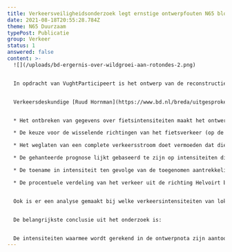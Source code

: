 ```yaml
---
title: Verkeersveiligheidsonderzoek legt ernstige ontwerpfouten N65 bloot
date: 2021-08-18T20:55:28.784Z
theme: N65 Duurzaam
typePost: Publicatie
group: Verkeer
status: 1
answered: false
content: >-
  ![](/uploads/bd-ergernis-over-wildgroei-aan-rotondes-2.png)


  In opdracht van VughtParticipeert is het ontwerp van de reconstructie van de N65 onderzocht op verkeersveiligheid en doorstroming op de hoofdrijbaan. Het blijkt dat de geplande ovondes bij Vijverbosweg/Boslaan en Helvoirtseweg/J.F. Kennedylaan ronduit onveilig zijn. Daarnaast is het twijfelachtig of het doorgaande verkeer na reconstructie zonder files zal kunnen doorrijden.


  Verkeersdeskundige [Ruud Hornman](https://www.bd.nl/breda/uitgesproken-verkeers-expert-ruud-hornman-stopt-er-mee-verkeer-is-sowieso-altijd-ellende~a41d83ee/) heeft het ontwerp van de reconstructie N65 en de onderliggende gegevens over verkeersaantallen onderzocht en kwam tot een aantal ontluisterende conclusies:


  * Het ontbreken van gegevens over fietsintensiteiten maakt het ontwerp onverantwoord. Een gedegen inventarisatie is noodzakelijk om dit essentiële inzicht te krijgen

  * De keuze voor de wisselende richtingen van het fietsverkeer (op de ovondes) doet een forse afbreuk aan de veiligheid van het ontwerp

  * Het weglaten van een complete verkeersstroom doet vermoeden dat die als onwelgevallig werd geacht bij het opstellen van de ontwerpnota

  * De gehanteerde prognose lijkt gebaseerd te zijn op intensiteiten die gemiddeld zijn over alle dagen van de week. Het zijn echter juist de werkdagen die als maatgevend beschouwd moeten worden. Alleen op basis hiervan is er al sprake van een onderschatting van 15%

  * De toename in intensiteit ten gevolge van de toegenomen aantrekkelijkheid van N65 lijkt in vergelijking met bijvoorbeeld de N284 erg laag ingeschat. Vooral de stapeling van het onderschatten van waarden kan leiden tot niet te repareren situaties na uitvoering van dit ontwerp

  * De procentuele verdeling van het verkeer uit de richting Helvoirt bij de ovonde is in de ontwerpnota hetzelfde als bij de tellingen uit 2014. Dit is gegeven het verdwijnen van de kruising met de Martinilaan/De Bréautélaan zeer waarschijnlijk onjuist.


  Ook is er een analyse gemaakt bij welke verkeersintensiteiten van lokaal verkeer over de ovondes de afritten van de N65 gaan vollopen en er dus terugslag (files) op de hoofdrijbaan ontstaat. Hieruit blijkt dat met regelmatige files op de hoofdrijbaan rekening moet worden gehouden, waardoor een van de, voor Provincie en RWS, belangrijkste doelstellingen niet gehaald zal worden.


  De belangrijkste conclusie uit het onderzoek is:


  De intensiteiten waarmee wordt gerekend in de ontwerpnota zijn aantoonbaar onjuist en onvolledig. Op grond van deze conclusie is doorgaan met het voorliggende ontwerp bestuurlijk zeer onzorgvuldig. Nogmaals moet worden benadrukt dat congestie op en onveiligheid van de rotondes niet meer gerepareerd kunnen worden na uitvoering van dit ontwerp
---
```


